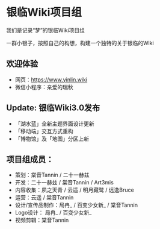 # 银临Wiki项目组

我们是记录“梦”的银临Wiki项目组

一群小银子，按照自己的构想，构建一个独特的关于银临的Wiki

## 欢迎体验
 - 网页：https://www.yinlin.wiki
 - 微信小程序：亲爱的瑞秋

## Update: 银临Wiki3.0发布
 - 「湖水蓝」全新主题界面设计更新
 - 「移动端」交互方式重构
 - 「博物馆」及「地图」分区上新

## 项目组成员：
 - 策划：棠音Tannin / 二十一赫兹
 - 开发：二十一赫兹 / 棠音Tannin / Art3mis
 - 内容收集：夙之天青 / 云遥 / 明月藏鹭 / 远逸Bruce
 - 运营：云遥 / 棠音Tannin
 - 设计/宣传品制作：局冉_ / 百变少女新_ / 棠音Tannin
 - Logo设计： 局冉_ / 百变少女新_
 - 视频剪辑：棠音Tannin
